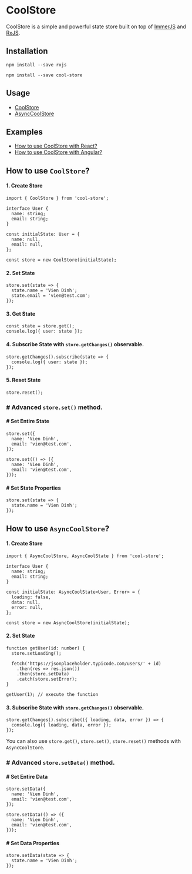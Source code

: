 # CoolStore

CoolStore is a simple and powerful state store built on top of [ImmerJS](https://www.npmjs.com/package/immer) and [RxJS](https://www.npmjs.com/package/rxjs).

## Installation

```
npm install --save rxjs
```

```
npm install --save cool-store
```

## Usage

- [CoolStore](#how-to-use-coolstore)
- [AsyncCoolStore](#how-to-use-asynccoolstore)

## Examples

- [How to use CoolStore with React?](https://github.com/Maxvien/cool-store/tree/master/examples/cool-store-react)
- [How to use CoolStore with Angular?](https://github.com/Maxvien/cool-store/tree/master/examples/cool-store-angular)

## How to use `CoolStore`?

#### 1. Create Store

```
import { CoolStore } from 'cool-store';

interface User {
  name: string;
  email: string;
}

const initialState: User = {
  name: null,
  email: null,
};

const store = new CoolStore(initialState);
```

#### 2. Set State

```
store.set(state => {
  state.name = 'Vien Dinh';
  state.email = 'vien@test.com';
});
```

#### 3. Get State

```
const state = store.get();
console.log({ user: state });
```

#### 4. Subscribe State with `store.getChanges()` observable.

```
store.getChanges().subscribe(state => {
  console.log({ user: state });
});
```

#### 5. Reset State

```
store.reset();
```

### # Advanced `store.set()` method.

#### # Set Entire State

```
store.set({
  name: 'Vien Dinh',
  email: 'vien@test.com',
});
```

```
store.set(() => ({
  name: 'Vien Dinh',
  email: 'vien@test.com',
}));
```

#### # Set State Properties

```
store.set(state => {
  state.name = 'Vien Dinh';
});
```

## How to use `AsyncCoolStore`?

#### 1. Create Store

```
import { AsyncCoolStore, AsyncCoolState } from 'cool-store';

interface User {
  name: string;
  email: string;
}

const initialState: AsyncCoolState<User, Error> = {
  loading: false,
  data: null,
  error: null,
};

const store = new AsyncCoolStore(initialState);
```

#### 2. Set State

```
function getUser(id: number) {
  store.setLoading();

  fetch('https://jsonplaceholder.typicode.com/users/' + id)
    .then(res => res.json())
    .then(store.setData)
    .catch(store.setError);
}

getUser(1); // execute the function
```

#### 3. Subscribe State with `store.getChanges()` observable.

```
store.getChanges().subscribe(({ loading, data, error }) => {
  console.log({ loading, data, error });
});
```

You can also use `store.get()`, `store.set()`, `store.reset()` methods with `AsyncCoolStore`.

### # Advanced `store.setData()` method.

#### # Set Entire Data

```
store.setData({
  name: 'Vien Dinh',
  email: 'vien@test.com',
});
```

```
store.setData(() => ({
  name: 'Vien Dinh',
  email: 'vien@test.com',
}));
```

#### # Set Data Properties

```
store.setData(state => {
  state.name = 'Vien Dinh';
});
```
